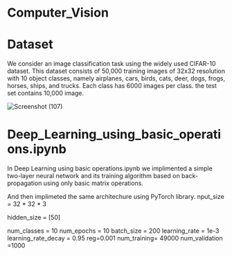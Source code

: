 # Computer_Vision

# Dataset 

We consider an image classification task using the widely used CIFAR-10 dataset. This dataset consists of 50,000 training images of 32x32 resolution with 10 object classes, namely airplanes, cars, birds, cats, deer, dogs, frogs, horses, ships, and trucks. Each class has 6000 images per class. the test set contains 10,000 image.

![Screenshot (107)](https://user-images.githubusercontent.com/80224279/166724323-c023a961-bde7-4a06-a098-3b168df4421e.png)

# Deep_Learning_using_basic_operations.ipynb
In Deep Learning using basic operations.ipynb we implimented a simple two-layer neural network and its training algorithm based on back-propagation using only basic matrix operations. 

And then implimeted the same architechure using PyTorch library. 
nput_size = 32 * 32 * 3

hidden_size = [50]

num_classes = 10
num_epochs = 10
batch_size = 200
learning_rate = 1e-3
learning_rate_decay = 0.95
reg=0.001
num_training= 49000
num_validation =1000

